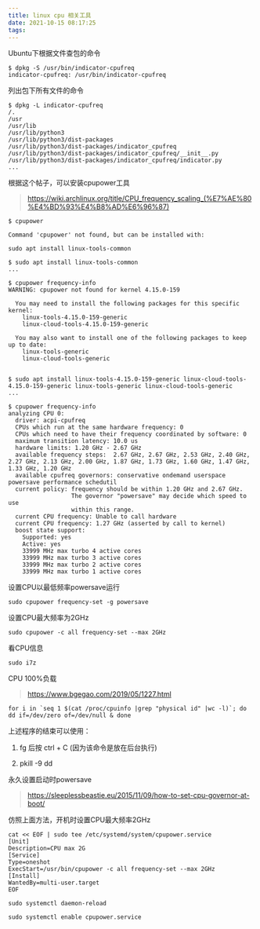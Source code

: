 ```yaml
---
title: linux cpu 相关工具
date: 2021-10-15 08:17:25
tags:
---
```


Ubuntu下根据文件查包的命令

```console
$ dpkg -S /usr/bin/indicator-cpufreq
indicator-cpufreq: /usr/bin/indicator-cpufreq
```

列出包下所有文件的命令

```console
$ dpkg -L indicator-cpufreq
/.
/usr
/usr/lib
/usr/lib/python3
/usr/lib/python3/dist-packages
/usr/lib/python3/dist-packages/indicator_cpufreq
/usr/lib/python3/dist-packages/indicator_cpufreq/__init__.py
/usr/lib/python3/dist-packages/indicator_cpufreq/indicator.py
...
```

根据这个帖子，可以安装cpupower工具

> https://wiki.archlinux.org/title/CPU_frequency_scaling_(%E7%AE%80%E4%BD%93%E4%B8%AD%E6%96%87)

```console
$ cpupower

Command 'cpupower' not found, but can be installed with:

sudo apt install linux-tools-common

$ sudo apt install linux-tools-common
...

$ cpupower frequency-info
WARNING: cpupower not found for kernel 4.15.0-159

  You may need to install the following packages for this specific kernel:
    linux-tools-4.15.0-159-generic
    linux-cloud-tools-4.15.0-159-generic

  You may also want to install one of the following packages to keep up to date:
    linux-tools-generic
    linux-cloud-tools-generic


$ sudo apt install linux-tools-4.15.0-159-generic linux-cloud-tools-4.15.0-159-generic linux-tools-generic linux-cloud-tools-generic
...

$ cpupower frequency-info
analyzing CPU 0:
  driver: acpi-cpufreq
  CPUs which run at the same hardware frequency: 0
  CPUs which need to have their frequency coordinated by software: 0
  maximum transition latency: 10.0 us
  hardware limits: 1.20 GHz - 2.67 GHz
  available frequency steps:  2.67 GHz, 2.67 GHz, 2.53 GHz, 2.40 GHz, 2.27 GHz, 2.13 GHz, 2.00 GHz, 1.87 GHz, 1.73 GHz, 1.60 GHz, 1.47 GHz, 1.33 GHz, 1.20 GHz
  available cpufreq governors: conservative ondemand userspace powersave performance schedutil
  current policy: frequency should be within 1.20 GHz and 2.67 GHz.
                  The governor "powersave" may decide which speed to use
                  within this range.
  current CPU frequency: Unable to call hardware
  current CPU frequency: 1.27 GHz (asserted by call to kernel)
  boost state support:
    Supported: yes
    Active: yes
    33999 MHz max turbo 4 active cores
    33999 MHz max turbo 3 active cores
    33999 MHz max turbo 2 active cores
    33999 MHz max turbo 1 active cores

```

设置CPU以最低频率powersave运行

```console
sudo cpupower frequency-set -g powersave
```

设置CPU最大频率为2GHz

```console
sudo cpupower -c all frequency-set --max 2GHz
```

看CPU信息

```console
sudo i7z
```

CPU 100%负载

> https://www.bgegao.com/2019/05/1227.html

```console
for i in `seq 1 $(cat /proc/cpuinfo |grep "physical id" |wc -l)`; do dd if=/dev/zero of=/dev/null & done
```

上述程序的结束可以使用：

1. fg 后按 ctrl + C (因为该命令是放在后台执行)

2. pkill -9 dd

永久设置启动时powersave

> https://sleeplessbeastie.eu/2015/11/09/how-to-set-cpu-governor-at-boot/

仿照上面方法，开机时设置CPU最大频率2GHz

```console
cat << EOF | sudo tee /etc/systemd/system/cpupower.service
[Unit]
Description=CPU max 2G
[Service]
Type=oneshot
ExecStart=/usr/bin/cpupower -c all frequency-set --max 2GHz
[Install]
WantedBy=multi-user.target
EOF

sudo systemctl daemon-reload

sudo systemctl enable cpupower.service
```
